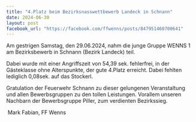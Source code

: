 ```yaml
---
title: "4.Platz beim Bezirksnasswettbewerb Landeck in Schnann"
date: 2024-06-30
layout: post
facebook_url: "https://facebook.com/ffwenns/posts/847951460700641"
---
```


Am gestrigen Samstag, den 29.06.2024, nahm die junge Gruppe WENNS 1 am Bezirksbewerb in Schnann (Bezirk Landeck) teil. 

Dabei wurde mit einer Angriffszeit von 54,39 sek. fehlerfrei, in der Gästeklasse ohne Alterspunkte, der gute 4.Platz erreicht. Dabei fehlten lediglich 0,08sek. auf das Stockerl. 

Gratulation der Feuerwehr Schnann zu dieser gelungenen Veranstaltung und allen Bewerbsgruppen zu den tollen Leistungen. Vorallem unseren Nachbarn der Bewerbsgruppe Piller, zum verdienten Bezirkssieg. 

️ Mark Fabian, FF Wenns
